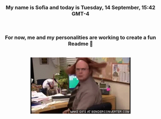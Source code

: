 


<div align="center">
<h3 >My name is Sofia and today is Tuesday, 14 September, 15:42 GMT-4</h3><br>
<h3 >For now, me and my personalities are working to create a fun Readme 👋
</h3><br>
<img src='img/dwight.gif' alt='working...'/>
</div>
